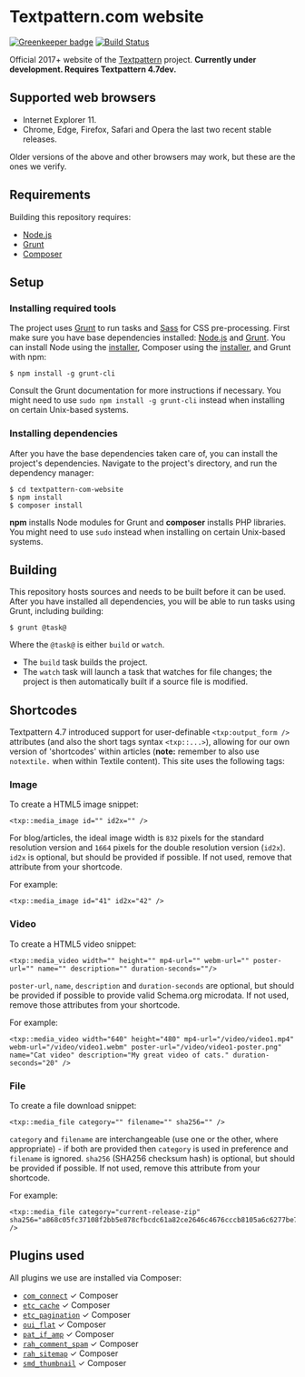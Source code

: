 # Textpattern.com website

[![Greenkeeper badge](https://badges.greenkeeper.io/textpattern/textpattern-com-website.svg)](https://greenkeeper.io/)
[![Build Status](https://img.shields.io/travis/textpattern/textpattern-com-website.svg)](https://travis-ci.org/textpattern/textpattern-com-website)

Official 2017+ website of the [Textpattern](https://textpattern.io/) project. **Currently under development. Requires Textpattern 4.7dev.**

## Supported web browsers

* Internet Explorer 11.
* Chrome, Edge, Firefox, Safari and Opera the last two recent stable releases.

Older versions of the above and other browsers may work, but these are the ones we verify.

## Requirements

Building this repository requires:

* [Node.js](https://nodejs.org/)
* [Grunt](https://gruntjs.com/)
* [Composer](https://getcomposer.org/)

## Setup

### Installing required tools

The project uses [Grunt](https://gruntjs.com/) to run tasks and [Sass](http://sass-lang.com/) for CSS pre-processing. First make sure you have base dependencies installed: [Node.js](https://nodejs.org/) and [Grunt](https://gruntjs.com/). You can install Node using the [installer](https://nodejs.org/), Composer using the [installer](https://getcomposer.org/), and Grunt with npm:

```ShellSession
$ npm install -g grunt-cli
```

Consult the Grunt documentation for more instructions if necessary. You might need to use `sudo npm install -g grunt-cli` instead when installing on certain Unix-based systems.

### Installing dependencies

After you have the base dependencies taken care of, you can install the project's dependencies. Navigate to the project's directory, and run the dependency manager:

```ShellSession
$ cd textpattern-com-website
$ npm install
$ composer install
```

**npm** installs Node modules for Grunt and **composer** installs PHP libraries. You might need to use `sudo` instead when installing on certain Unix-based systems.

## Building

This repository hosts sources and needs to be built before it can be used. After you have installed all dependencies, you will be able to run tasks using Grunt, including building:

```ShellSession
$ grunt @task@
```

Where the `@task@` is either `build` or `watch`.

* The `build` task builds the project.
* The `watch` task will launch a task that watches for file changes; the project is then automatically built if a source file is modified.

## Shortcodes

Textpattern 4.7 introduced support for user-definable `<txp:output_form />` attributes (and also the short tags syntax `<txp::...>`), allowing for our own version of 'shortcodes' within articles (**note:** remember to also use `notextile.` when within Textile content). This site uses the following tags:

### Image

To create a HTML5 image snippet:

    <txp::media_image id="" id2x="" />

For blog/articles, the ideal image width is `832` pixels for the standard resolution version and `1664` pixels for the double resolution version (`id2x`). `id2x` is optional, but should be provided if possible. If not used, remove that attribute from your shortcode.

For example:

    <txp::media_image id="41" id2x="42" />

### Video

To create a HTML5 video snippet:

    <txp::media_video width="" height="" mp4-url="" webm-url="" poster-url="" name="" description="" duration-seconds=""/>

`poster-url`, `name`, `description` and `duration-seconds` are optional, but should be provided if possible to provide valid Schema.org microdata. If not used, remove those attributes from your shortcode.

For example:

    <txp::media_video width="640" height="480" mp4-url="/video/video1.mp4" webm-url="/video/video1.webm" poster-url="/video/video1-poster.png" name="Cat video" description="My great video of cats." duration-seconds="20" />

### File

To create a file download snippet:

    <txp::media_file category="" filename="" sha256="" />

`category` and `filename` are interchangeable (use one or the other, where appropriate) - if both are provided then `category` is used in preference and `filename` is ignored. `sha256` (SHA256 checksum hash) is optional, but should be provided if possible. If not used, remove this attribute from your shortcode.

For example:

    <txp::media_file category="current-release-zip" sha256="a868c05fc37108f2bb5e878cfbcdc61a82ce2646c4676cccb8105a6c6277be7a" />

## Plugins used

All plugins we use are installed via Composer:

* [`com_connect`](https://github.com/textpattern/com_connect) ✓ Composer
* [`etc_cache`](https://github.com/etc-plugins/etc_cache) ✓ Composer
* [`etc_pagination`](https://github.com/etc-plugins/etc_pagination) ✓ Composer
* [`oui_flat`](https://github.com/nicolasgraph/oui_flat) ✓ Composer
* [`pat_if_amp`](https://github.com/cara-tm/pat_if_amp) ✓ Composer
* [`rah_comment_spam`](https://github.com/gocom/rah_comment_spam) ✓ Composer
* [`rah_sitemap`](https://github.com/gocom/rah_sitemap) ✓ Composer
* [`smd_thumbnail`](https://github.com/bloke/smd_thumbnail) ✓ Composer
